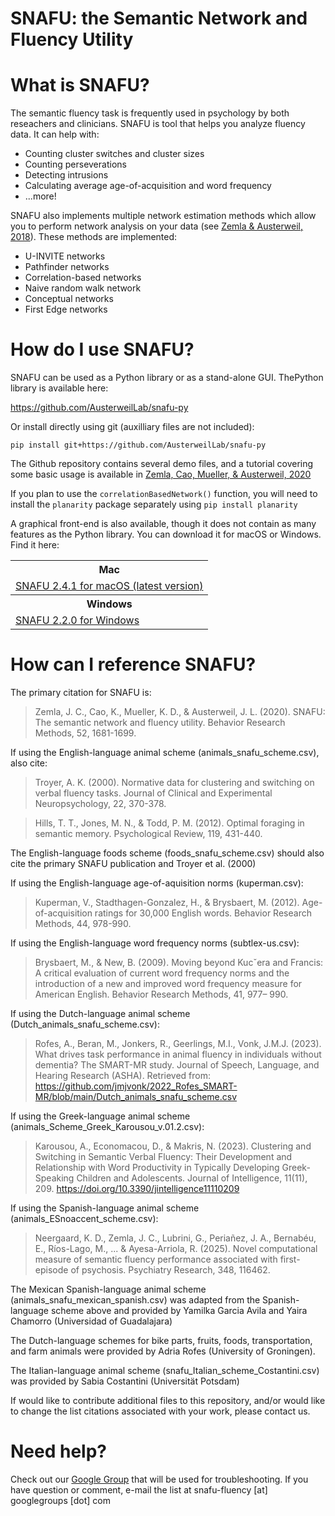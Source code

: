 # SNAFU: the Semantic Network and Fluency Utility

# What is SNAFU?

The semantic fluency task is frequently used in psychology by both reseachers
and clinicians. SNAFU is tool that helps you analyze fluency data. It can help
with:

<ul>
    <li>Counting cluster switches and cluster sizes</li>
    <li>Counting perseverations</li>
    <li>Detecting intrusions</li>
    <li>Calculating average age-of-acquisition and word frequency</li>
    <li>...more!</li>
</ul>

SNAFU also implements multiple network estimation methods which allow you to
perform network analysis on your data (see <a
href="https://link.springer.com/article/10.1007/s42113-018-0003-7">Zemla &
Austerweil, 2018</a>). These methods are implemented:

<ul>
    <li>U-INVITE networks</li>
    <li>Pathfinder networks</li>
    <li>Correlation-based networks</li>
    <li>Naive random walk network</li>
    <li>Conceptual networks</li>
    <li>First Edge networks</li>
</ul>

# How do I use SNAFU?

<p>SNAFU can be used as a Python library or as a stand-alone GUI. ThePython library is available here:</p>

<p><a href="https://github.com/AusterweilLab/snafu-py">https://github.com/AusterweilLab/snafu-py</a></p>

<p>Or install directly using git (auxilliary files are not included):</p>

<p><code class="highlighter-rouge">pip install git+https://github.com/AusterweilLab/snafu-py</code></p>

<p>The Github repository contains several demo files, and a tutorial covering some basic usage is available in <a href="https://pmc.ncbi.nlm.nih.gov/articles/PMC7406526/">Zemla, Cao, Mueller, & Austerweil, 2020</a>

If you plan to use the `correlationBasedNetwork()` function, you will need to install the `planarity` package separately using `pip install planarity`

<p>A graphical front-end is also available, though it does not contain as many
features as the Python library. You can download it for macOS or Windows. Find
it here:</p>

<table>
    <th colspan=3>Mac</th>
    <tr><td><a href="https://alab.psych.wisc.edu/snafu/snafu-2.4.1-mac-x64.dmg">SNAFU 2.4.1 for macOS (latest version)</a></td></tr>
    <th colspan=3>Windows</th>
    <tr><td><a href="https://alab.psych.wisc.edu/snafu/snafu-2.2.0-win-x64.zip">SNAFU 2.2.0 for Windows</a></td></tr>
</table>

# How can I reference SNAFU?

The primary citation for SNAFU is:

> Zemla, J. C., Cao, K., Mueller, K. D., & Austerweil, J. L. (2020). SNAFU: The semantic network and fluency utility. Behavior Research Methods, 52, 1681-1699.

If using the English-language animal scheme (animals_snafu_scheme.csv), also cite:

> Troyer, A. K. (2000). Normative data for clustering and switching on verbal fluency tasks. Journal of Clinical and Experimental Neuropsychology, 22, 370-378.

> Hills, T. T., Jones, M. N., & Todd, P. M. (2012). Optimal foraging in semantic memory. Psychological Review, 119, 431-440.

The English-language foods scheme (foods_snafu_scheme.csv) should also cite the primary SNAFU publication and Troyer et al. (2000)

If using the English-language age-of-aquisition norms (kuperman.csv):

> Kuperman, V., Stadthagen-Gonzalez, H., & Brysbaert, M. (2012). Age-of-acquisition ratings for 30,000 English words. Behavior Research Methods, 44, 978-990.

If using the English-language word frequency norms (subtlex-us.csv):

> Brysbaert, M., & New, B. (2009). Moving beyond Kucˇera and Francis: A critical evaluation of current word frequency norms and the introduction of a new and improved word frequency measure for American English. Behavior Research Methods, 41, 977– 990.

If using the Dutch-language animal scheme (Dutch_animals_snafu_scheme.csv):

> Rofes, A., Beran, M., Jonkers, R., Geerlings, M.I., Vonk, J.M.J. (2023). What drives task performance in animal fluency in individuals without dementia? The SMART-MR study. Journal of Speech, Language, and Hearing Research (ASHA). Retrieved from: https://github.com/jmjvonk/2022_Rofes_SMART-MR/blob/main/Dutch_animals_snafu_scheme.csv

If using the Greek-language animal scheme (animals_Scheme_Greek_Karousou_v.01.2.csv):

> Karousou, A., Economacou, D., & Makris, N. (2023). Clustering and Switching in Semantic Verbal Fluency: Their Development and Relationship with Word Productivity in Typically Developing Greek-Speaking Children and Adolescents. Journal of Intelligence, 11(11), 209. https://doi.org/10.3390/jintelligence11110209

If using the Spanish-language animal scheme (animals_ESnoaccent_scheme.csv):

> Neergaard, K. D., Zemla, J. C., Lubrini, G., Periañez, J. A., Bernabéu, E., Ríos-Lago, M., ... & Ayesa-Arriola, R. (2025). Novel computational measure of semantic fluency performance associated with first-episode of psychosis. Psychiatry Research, 348, 116462.

The Mexican Spanish-language animal scheme (animals_snafu_mexican_spanish.csv) was adapted from the Spanish-language scheme above and provided by Yamilka Garcia Avila and Yaira Chamorro (Universidad of Guadalajara)

The Dutch-language schemes for bike parts, fruits, foods, transportation, and farm animals were provided by Adria Rofes (University of Groningen).

The Italian-language animal scheme (snafu_Italian_scheme_Costantini.csv) was provided by Sabia Costantini (Universität Potsdam)

If would like to contribute additional files to this repository, and/or would like to change the list citations associated with your work, please contact us.

# Need help?

Check out our <a href="https://groups.google.com/forum/#!forum/snafu-fluency">Google Group</a> that will be used for troubleshooting. If you have question or comment, e-mail the list at snafu-fluency [at] googlegroups [dot] com

